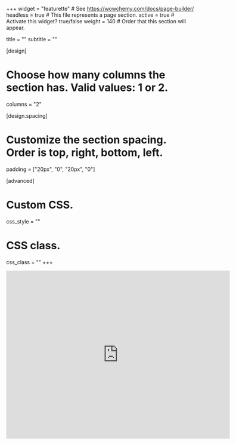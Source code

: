 +++
widget = "featurette"  # See https://wowchemy.com/docs/page-builder/
headless = true  # This file represents a page section.
active = true  # Activate this widget? true/false
weight = 140  # Order that this section will appear.

title = ""
subtitle = ""

[design]
  # Choose how many columns the section has. Valid values: 1 or 2.
  columns = "2"

[design.spacing]
  # Customize the section spacing. Order is top, right, bottom, left.
  padding = ["20px", "0", "20px", "0"]

[advanced]
 # Custom CSS. 
 css_style = ""
 
 # CSS class.
 css_class = ""
+++

<iframe src="https://www.google.com/maps/embed?pb=!1m14!1m8!1m3!1d1451.5088046915148!2d11.3388862!3d43.3138908!3m2!1i1024!2i768!4f13.1!3m3!1m2!1s0x132a2cb1f0bf96ff%3A0xedde49f34dd17ec!2sDipartimento%20di%20Ingegneria%20dell&#39;informazione%20e%20scienze%20matematiche!5e0!3m2!1sit!2sit!4v1652171835752!5m2!1sit!2sit" width="600" height="450" style="border:0;" allowfullscreen="" loading="lazy" referrerpolicy="no-referrer-when-downgrade"></iframe>
